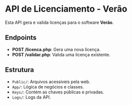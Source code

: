 # API de Licenciamento - Verão

Esta API gera e valida licenças para o software **Verão**.

## Endpoints

- **POST /licenca.php**: Gera uma nova licença.
- **POST /validar.php**: Valida uma licença existente.

## Estrutura

- `Public/`: Arquivos acessíveis pela web.
- `App/`: Lógica de negócios e classes.
- `Keys/`: Contém as chaves públicas e privadas.
- `Logs/`: Logs da API.
